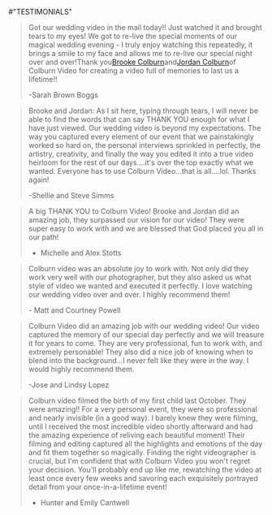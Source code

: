 #"TESTIMONIALS"

<blockquote>Got our wedding video in the mail today!! Just watched it and brought tears to my eyes! We got to re-live the special moments of our magical wedding evening - I truly enjoy watching this repeatedly, it brings a smile to my face and allows me to re-live our special night over and over!Thank you<a href="https://www.facebook.com/brooke.colburn.19" data-hovercard="/ajax/hovercard/user.php?id=1201230057&amp;extragetparams=%7B%22directed_target_id%22%3A0%7D">Brooke Colburn</a>and<a href="https://www.facebook.com/JordanColburn" data-hovercard="/ajax/hovercard/user.php?id=501209647&amp;extragetparams=%7B%22directed_target_id%22%3A0%7D">Jordan Colburn</a>of Colburn Video for creating a video full of memories to last us a lifetime!!

-Sarah Brown Boggs</blockquote>
<blockquote>Brooke and Jordan: As I sit here, typing through tears, I will never be able to find the words that can say THANK YOU enough for what I have just viewed. Our wedding video is beyond my expectations. The way you captured every element of our event that we painstakingly worked so hard on, the personal interviews sprinkled in perfectly, the artistry, creativity, and finally the way you edited it into a true video heirloom for the rest of our days....it's over the top exactly what we wanted. Everyone has to use Colburn Video...that is all....lol. Thanks again!

-Shellie and Steve Simms</blockquote>
<blockquote>A big THANK YOU to Colburn Video! Brooke and Jordan did an amazing job, they surpassed our vision for our video! They were super easy to work with and we are blessed that God placed you all in our path!

- Michelle and Alex Stotts</blockquote>
<blockquote>
<p style="text-align: left;">Colburn video was an absolute joy to work with. Not only did they work very well with our photographer, but they also asked us what style of video we wanted and executed it perfectly. I love watching our wedding video over and over. I highly recommend them!</p>
- Matt and Courtney Powell</blockquote>
<blockquote>Colburn Video did an amazing job with our wedding video! Our video captured the memory of our special day perfectly and we will treasure it for years to come. They are very professional, fun to work with, and extremely personable! They also did a nice job of knowing when to blend into the background...I never felt like they were in the way. I would highly recommend them.

-Jose and Lindsy Lopez</blockquote>
<blockquote>Colburn video filmed the birth of my first child last October. They were amazing!! For a very personal event, they were so professional and nearly invisible (in a good way). I barely knew they were filming, until I received the most incredible video shortly afterward and had the amazing experience of reliving each beautiful moment! Their filming and editing captured all the highlights and emotions of the day and fit them together so magically. Finding the right videographer is crucial, but I'm confident that with Colburn Video you won't regret your decision. You'll probably end up like me, rewatching the video at least once every few weeks and savoring each exquisitely portrayed detail from your once-in-a-lifetime event!

- Hunter and Emily Cantwell</blockquote>